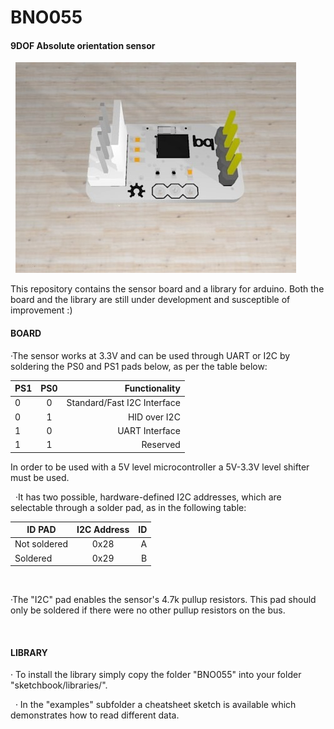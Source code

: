 # BNO055
#### 9DOF Absolute orientation sensor

&nbsp;
![board](Board/3D/BNO055.jpg)

This repository contains the sensor board and a library for arduino. Both the board and the library are still under development and susceptible of improvement :)



#### BOARD

·The sensor works at 3.3V and can be used through UART or I2C by soldering the PS0 and PS1 pads below, as per the table below:

| PS1        | PS0           | Functionality  |
| ------------- |:-------------:| -----:|
| 0 | 0 | Standard/Fast I2C Interface|
| 0 | 1 |   HID over I2C |
| 1 | 0 |    UART Interface |
| 1 | 1 |    Reserved |

In order to be used with a 5V level microcontroller a 5V-3.3V level shifter must be used.

&nbsp;
·It has two possible, hardware-defined I2C addresses, which are selectable through a solder pad, as in the following table:

| ID PAD       | I2C Address           | ID  |
| ------------- |:-------------:| -----:|
| Not soldered | 0x28 | A |
| Soldered | 0x29 | B  |

&nbsp;

·The "I2C" pad enables the sensor's 4.7k pullup resistors. This pad should only be soldered if there were no other pullup resistors on the bus.

&nbsp;


#### LIBRARY

· To install the library simply copy the folder "BNO055" into your folder "sketchbook/libraries/".

&nbsp;
· In the "examples" subfolder a cheatsheet sketch is available which demonstrates how to read different data.